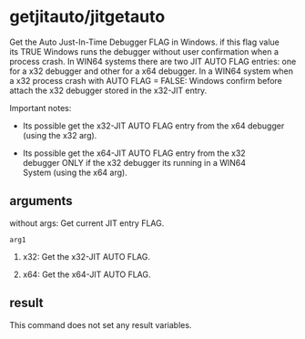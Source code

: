 # getjitauto/jitgetauto

Get the Auto Just-In-Time Debugger FLAG in Windows. if this flag value its TRUE Windows runs the debugger without user confirmation when a process crash. In WIN64 systems there are two JIT AUTO FLAG entries: one for a x32 debugger and other for a x64 debugger. In a WIN64 system when a x32 process crash with AUTO FLAG = FALSE: Windows confirm before attach the x32 debugger stored in the x32-JIT entry.

Important notes:

- Its possible get the x32-JIT AUTO FLAG entry from the x64 debugger (using the x32 arg).

- Its possible get the x64-JIT AUTO FLAG entry from the x32 debugger ONLY if the x32 debugger its running in a WIN64 System (using the x64 arg).

## arguments

without args: Get current JIT entry FLAG.

`arg1`

1. x32: Get the x32-JIT AUTO FLAG.

2. x64: Get the x64-JIT AUTO FLAG.

## result

This command does not set any result variables.
